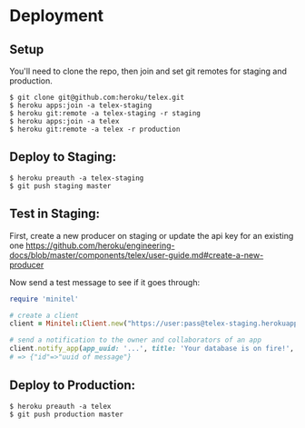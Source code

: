 # Deployment

## Setup

You'll need to clone the repo, then join and set git remotes for staging and production.

```
$ git clone git@github.com:heroku/telex.git
$ heroku apps:join -a telex-staging
$ heroku git:remote -a telex-staging -r staging
$ heroku apps:join -a telex
$ heroku git:remote -a telex -r production
```

## Deploy to Staging:

```
$ heroku preauth -a telex-staging
$ git push staging master
```

## Test in Staging:

First, create a new producer on staging or update the api key for an existing one https://github.com/heroku/engineering-docs/blob/master/components/telex/user-guide.md#create-a-new-producer

Now send a test message to see if it goes through:

```ruby
require 'minitel'

# create a client
client = Minitel::Client.new("https://user:pass@telex-staging.herokuapp.com")

# send a notification to the owner and collaborators of an app
client.notify_app(app_uuid: '...', title: 'Your database is on fire!', body: 'Sorry.')
# => {"id"=>"uuid of message"}
```

## Deploy to Production:

```
$ heroku preauth -a telex
$ git push production master
```
